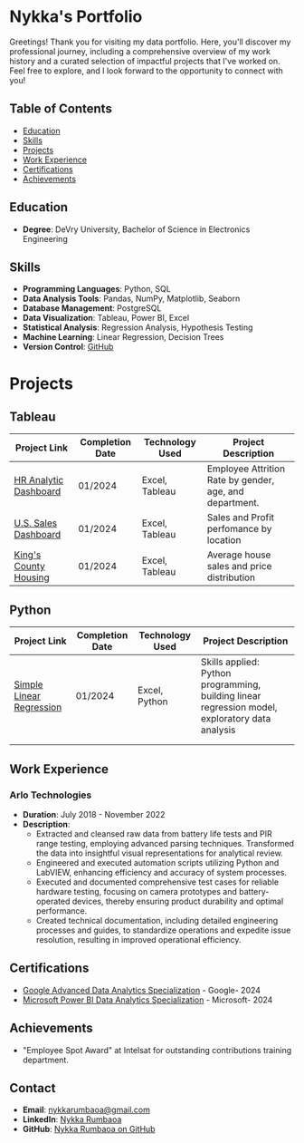 # Nykka's Portfolio

Greetings! Thank you for visiting my data portfolio. Here, you'll discover my professional journey, including a comprehensive overview of my work history and a curated selection of impactful projects that I've worked on. Feel free to explore, and I look forward to the opportunity to connect with you!


## Table of Contents
- [Education](#Education)
- [Skills](#skills)
- [Projects](#projects)
- [Work Experience](#work-experience)
- [Certifications](#certifications)
- [Achievements](#achievements)


## Education
- **Degree**: DeVry University, Bachelor of Science in Electronics Engineering

## Skills
- **Programming Languages**: Python,  SQL
- **Data Analysis Tools**: Pandas, NumPy, Matplotlib, Seaborn
- **Database Management**: PostgreSQL
- **Data Visualization**: Tableau, Power BI, Excel
- **Statistical Analysis**: Regression Analysis, Hypothesis Testing
- **Machine Learning**: Linear Regression, Decision Trees
- **Version Control**: [GitHub](https://github.com/nrumbaoa)

# Projects
## Tableau
| Project Link           | Completion Date | Technology Used        | Project Description                                   |
|------------------------|------------------|------------------------|--------------------------------------------------------|
| [HR Analytic Dashboard](https://public.tableau.com/app/profile/nykka.rumbaoa/viz/HRAnalyticsDashboard_17063745207730/HRAnalyticsDashboard) | 01/2024           | Excel, Tableau          | Employee Attrition Rate by gender, age, and department.                         |
| [U.S. Sales Dashboard](https://public.tableau.com/app/profile/nykka.rumbaoa/viz/SalesDashboard_17064990427450/SalesDashboard) | 01/2024           | Excel, Tableau          | Sales and Profit perfomance by location                         |
| [King's County Housing](https://public.tableau.com/app/profile/nykka.rumbaoa/viz/KingCountyHousingPrice_17062396629250/KingCountyHouseSales) | 01/2024           | Excel, Tableau          | Average house sales and price distribution                         |

## Python
| Project Link           | Completion Date | Technology Used        | Project Description                                   |
|------------------------|------------------|------------------------|--------------------------------------------------------|
| [Simple Linear Regression](https://github.com/nrumbaoa/python_projects/blob/main/NRumbaoa%20Simple%20Linear%20Regression.ipynb) | 01/2024           | Excel, Python          | Skills applied: Python programming, building linear regression model, exploratory data analysis                          |
|   |            |           |                         |
|   |            |           |                         |


## Work Experience
### Arlo Technologies
- **Duration**: July 2018 - November 2022
- **Description**: 
  - Extracted and cleansed raw data from battery life tests and PIR range testing, employing advanced parsing techniques. Transformed the data into insightful visual representations for analytical review.
  - Engineered and executed automation scripts utilizing Python and LabVIEW, enhancing efficiency and accuracy of system processes.
  - Executed and documented comprehensive test cases for reliable hardware testing, focusing on camera prototypes and battery-operated devices, thereby ensuring product durability and optimal performance.
  - Created technical documentation, including detailed engineering processes and guides, to standardize operations and expedite issue resolution, resulting in improved operational efficiency.

## Certifications
- [Google Advanced Data Analytics Specialization](https://www.coursera.org/account/accomplishments/specialization/FZXBT6FAQV4L) - Google- 2024
- [Microsoft Power BI Data Analytics Specialization](https://www.coursera.org/account/accomplishments/specialization/6GPUQM9SYUUN) - Microsoft- 2024

## Achievements
- "Employee Spot Award" at Intelsat for outstanding contributions training department.

## Contact
- **Email**: nykkarumbaoa@gmail.com
- **LinkedIn**: [Nykka Rumbaoa](https://www.linkedin.com/in/nykka-rumbaoa/)
- **GitHub**: [Nykka Rumbaoa on GitHub](https://github.com/nrumbaoa)

